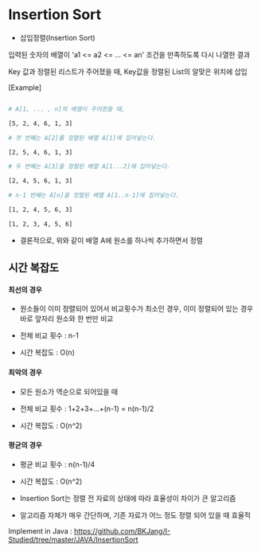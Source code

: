 ﻿# Insertion Sort

- 삽입정렬(Insertion Sort)

입력된 숫자의 배열이 'a1 <= a2 <= ... <= an' 조건을 만족하도록 다시 나열한 결과

Key 값과 정렬된 리스트가 주어졌을 때, Key값을 정렬된 List의 알맞은 위치에 삽입

[Example]

```sh

# A[1, ... , n]의 배열이 주어졌을 때,

[5, 2, 4, 6, 1, 3]

# 첫 번째는 A[2]를 정렬된 배열 A[1]에 집어넣는다.

[2, 5, 4, 6, 1, 3]

# 두 번째는 A[3]을 정렬된 배열 A[1...2]에 집어넣는다.

[2, 4, 5, 6, 1, 3]

# n-1 번째는 A[n]을 정렬된 배열 A[1..n-1]에 집어넣는다.

[1, 2, 4, 5, 6, 3]

[1, 2, 3, 4, 5, 6]

```

- 결론적으로, 위와 같이 배열 A에 원소를 하나씩 추가하면서 정렬

## 시간 복잡도


#### 최선의 경우 

- 원소들이 이미 정렬되어 있어서 비교횟수가 최소인 경우, 이미 정렬되어 있는 경우 바로 앞자리 원소와 한 번만 비교
 
- 전체 비교 횟수 : n-1

- 시간 복잡도 : O(n)


#### 최악의 경우

- 모든 원소가 역순으로 되어있을 때

- 전체 비교 횟수 : 1+2+3+...+(n-1) = n(n-1)/2

- 시간 복잡도 : O(n^2)


#### 평균의 경우

- 평균 비교 횟수 : n(n-1)/4

- 시간 복잡도 : O(n^2)


- Insertion Sort는 정렬 전 자료의 상태에 따라 효율성이 차이가 큰 알고리즘

- 알고리즘 자체가 매우 간단하며, 기존 자료가 어느 정도 정렬 되어 있을 때 효율적


Implement in Java : https://github.com/BKJang/I-Studied/tree/master/JAVA/InsertionSort
